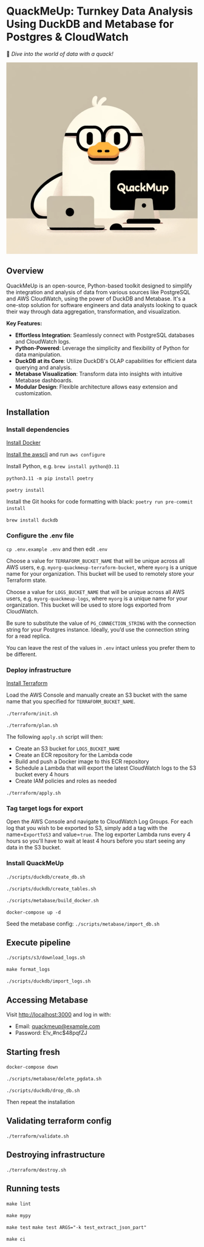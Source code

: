 # QuackMeUp: Turnkey Data Analysis Using DuckDB and Metabase for Postgres & CloudWatch
:duck: _Dive into the world of data with a quack!_

![QuackMeUp](QuackMeUp.png)

## Overview
QuackMeUp is an open-source, Python-based toolkit designed to simplify the integration and analysis of data from various sources like PostgreSQL and AWS CloudWatch, using the power of DuckDB and Metabase. It's a one-stop solution for software engineers and data analysts looking to quack their way through data aggregation, transformation, and visualization.

**Key Features:**
- **Effortless Integration**: Seamlessly connect with PostgreSQL databases and CloudWatch logs.
- **Python-Powered**: Leverage the simplicity and flexibility of Python for data manipulation.
- **DuckDB at its Core**: Utilize DuckDB's OLAP capabilities for efficient data querying and analysis.
- **Metabase Visualization**: Transform data into insights with intuitive Metabase dashboards.
- **Modular Design**: Flexible architecture allows easy extension and customization.

## Installation

### Install dependencies

[Install Docker](https://docs.docker.com/get-docker/)

[Install the awscli](https://docs.aws.amazon.com/cli/latest/userguide/getting-started-install.html) and run `aws configure`

Install Python, e.g. `brew install python@3.11`

`python3.11 -m pip install poetry`

`poetry install`

Install the Git hooks for code formatting with black: `poetry run pre-commit install`

`brew install duckdb`

### Configure the .env file

`cp .env.example .env` and then edit `.env`

Choose a value for `TERRAFORM_BUCKET_NAME` that will be unique across all AWS users, e.g. `myorg-quackmeup-terraform-bucket`, where `myorg` is a unique name for your organization. This bucket will be used to remotely store your Terraform state.

Choose a value for `LOGS_BUCKET_NAME` that will be unique across all AWS users, e.g. `myorg-quackmeup-logs`, where `myorg` is a unique name for your organization. This bucket will be used to store logs exported from CloudWatch.

Be sure to substitute the value of `PG_CONNECTION_STRING` with the connection string for your Postgres instance. Ideally, you’d use the connection string for a read replica.

You can leave the rest of the values in `.env` intact unless you prefer them to be different.

### Deploy infrastructure

[Install Terraform](https://developer.hashicorp.com/terraform/tutorials/aws-get-started/install-cli#install-terraform)

Load the AWS Console and manually create an S3 bucket with the same name that you specified for `TERRAFORM_BUCKET_NAME`.

`./terraform/init.sh`

`./terraform/plan.sh`

The following `apply.sh` script will then:
- Create an S3 bucket for `LOGS_BUCKET_NAME`
- Create an ECR repository for the Lambda code
- Build and push a Docker image to this ECR repository
- Schedule a Lambda that will export the latest CloudWatch logs to the S3 bucket every 4 hours
- Create IAM policies and roles as needed

`./terraform/apply.sh`

### Tag target logs for export

Open the AWS Console and navigate to CloudWatch Log Groups. For each log that you wish to be exported to S3, simply add a tag with the name=`ExportToS3` and value=`true`. The log exporter Lambda runs every 4 hours so you'll have to wait at least 4 hours before you start seeing any data in the S3 bucket.

### Install QuackMeUp

`./scripts/duckdb/create_db.sh`

`./scripts/duckdb/create_tables.sh`

`./scripts/metabase/build_docker.sh`

`docker-compose up -d`

Seed the metabase config: `./scripts/metabase/import_db.sh`

## Execute pipeline

`./scripts/s3/download_logs.sh`

`make format_logs`

`./scripts/duckdb/import_logs.sh`

## Accessing Metabase

Visit [http://localhost:3000](http://localhost:3000) and log in with:

  - Email: quackmeup@example.com
  - Password: E!v_#nc$48pqfZJ

## Starting fresh

`docker-compose down`

`./scripts/metabase/delete_pgdata.sh`

`./scripts/duckdb/drop_db.sh`

Then repeat the installation

## Validating terraform config

`./terraform/validate.sh`

## Destroying infrastructure

`./terraform/destroy.sh`

## Running tests

`make lint`

`make mypy`

`make test`
`make test ARGS="-k test_extract_json_part"`

`make ci`